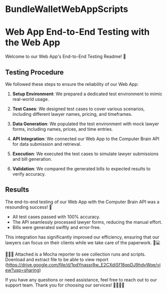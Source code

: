 # BundleWalletWebAppScripts
# Web App End-to-End Testing with the Web App

Welcome to our Web App's End-to-End Testing Readme! 🚀

## Testing Procedure
We followed these steps to ensure the reliability of our Web App:

1. **Setup Environment**: We prepared a dedicated test environment to mimic real-world usage.

2. **Test Cases**: We designed test cases to cover various scenarios, including different lawyer names, pricing, and timeframes.

3. **Data Generation**: We populated the test environment with mock lawyer forms, including names, prices, and time entries.

4. **API Integration**: We connected our Web App to the Computer Brain API for data submission and retrieval.

5. **Execution**: We executed the test cases to simulate lawyer submissions and bill generation.

6. **Validation**: We compared the generated bills to expected results to verify accuracy.

## Results
The end-to-end testing of our Web App with the Computer Brain API was a resounding success! 🎉

- All test cases passed with 100% accuracy.
- The API seamlessly processed lawyer forms, reducing the manual effort.
- Bills were generated swiftly and error-free.

This integration has significantly improved our efficiency, ensuring that our lawyers can focus on their clients while we take care of the paperwork. 💼💻

🔗🔗🔗 Attached is a Mocha reporter to see collection runs and scripts. Doenload and extract file to be able to view report (https://drive.google.com/file/d/1pdYnassr8w_E2CXdiSf18qpDJ9hdvWqe/view?usp=sharing)

If you have any questions or need assistance, feel free to reach out to our support team. Thank you for choosing our services! 👩‍⚖️👨‍⚖️
